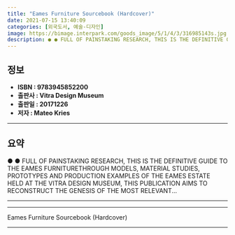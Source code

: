 ```yaml
---
title: "Eames Furniture Sourcebook (Hardcover)"
date: 2021-07-15 13:40:09
categories: [외국도서, 예술-디자인]
image: https://bimage.interpark.com/goods_image/5/1/4/3/316985143s.jpg
description: ● ● FULL OF PAINSTAKING RESEARCH, THIS IS THE DEFINITIVE GUIDE TO THE EAMES FURNITURETHROUGH MODELS, MATERIAL STUDIES, PROTOTYPES AND PRODUCTION EXAMPLES OF T
---
```


## **정보**

- **ISBN : 9783945852200**
- **출판사 : Vitra Design Museum**
- **출판일 : 20171226**
- **저자 : Mateo Kries**

------



## **요약**

●  ●  FULL OF PAINSTAKING RESEARCH, THIS IS THE DEFINITIVE GUIDE TO THE EAMES FURNITURETHROUGH MODELS, MATERIAL STUDIES, PROTOTYPES AND PRODUCTION EXAMPLES OF THE EAMES ESTATE HELD AT THE VITRA DESIGN MUSEUM, THIS PUBLICATION AIMS TO RECONSTRUCT THE GENESIS OF THE MOST RELEVANT... 

------



------


Eames Furniture Sourcebook (Hardcover) 

------



